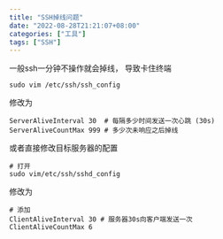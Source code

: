 ```yaml
---
title: "SSH掉线问题"
date: "2022-08-28T21:21:07+08:00"
categories: ["工具"]
tags: ["SSH"]
---
```


一般ssh一分钟不操作就会掉线， 导致卡住终端
```shell
sudo vim /etc/ssh/ssh_config
```
修改为
```
ServerAliveInterval 30  # 每隔多少时间发送一次心跳 (30s)
ServerAliveCountMax 999 # 多少次未响应之后掉线   
```


或者直接修改目标服务器的配置
```shell
# 打开
sudo vim/etc/ssh/sshd_config
```
修改为
```
# 添加
ClientAliveInterval 30 # 服务器30s向客户端发送一次
ClientAliveCountMax 6 
```
